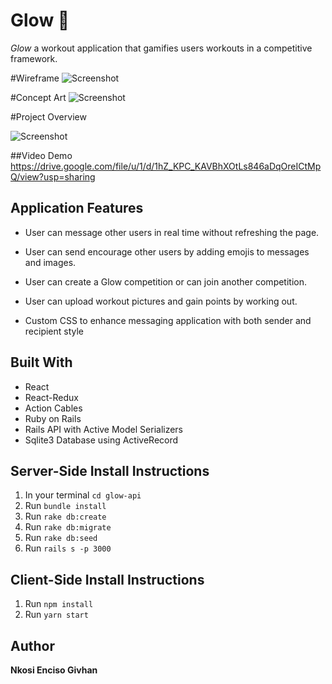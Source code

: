 # Glow 💫

*Glow* a workout application that gamifies users workouts in a competitive framework.


#Wireframe
![Screenshot](https://res.cloudinary.com/kos2kos/image/upload/v1544476763/wireframe2.png)

#Concept Art
![Screenshot](https://res.cloudinary.com/kos2kos/image/upload/v1544476763/conceptArt.png)

#Project Overview

![Screenshot](https://res.cloudinary.com/kos2kos/image/upload/v1544476762/GlowArt.png)

##Video Demo
https://drive.google.com/file/u/1/d/1hZ_KPC_KAVBhXOtLs846aDqOreICtMpQ/view?usp=sharing

## Application Features
- User can message other users in real time without refreshing the page.

- User can send encourage other users by adding emojis to messages and images.

- User can create a Glow competition or can join another competition.

- User can upload workout pictures and gain points by working out.

- Custom CSS to enhance messaging application with both sender and recipient style

## Built With
- React
- React-Redux
- Action Cables
- Ruby on Rails
- Rails API with Active Model Serializers
- Sqlite3 Database using ActiveRecord

## Server-Side Install Instructions
1. In your terminal `cd glow-api`
2. Run `bundle install`
3. Run `rake db:create`
4. Run `rake db:migrate`
5. Run `rake db:seed`
6. Run `rails s -p 3000`

## Client-Side Install Instructions
1. Run `npm install`
2. Run `yarn start`

## Author
**Nkosi Enciso Givhan**
